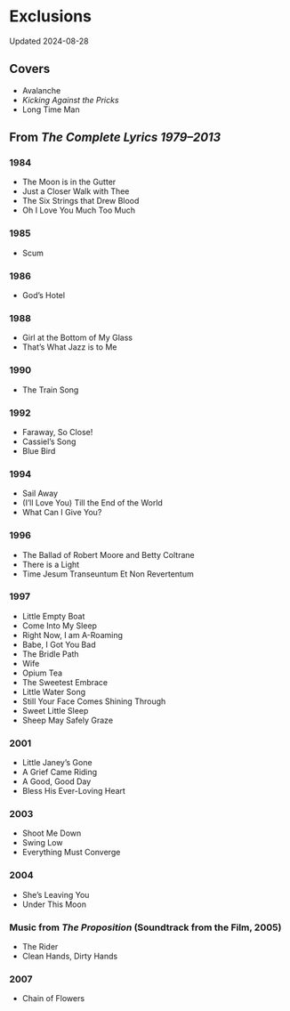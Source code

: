 # Exclusions

Updated 2024-08-28

## Covers

- Avalanche
- *Kicking Against the Pricks*
- Long Time Man

## From *The Complete Lyrics 1979–2013*

### 1984

- The Moon is in the Gutter
- Just a Closer Walk with Thee
- The Six Strings that Drew Blood
- Oh I Love You Much Too Much

### 1985

- Scum

### 1986

- God’s Hotel

### 1988

- Girl at the Bottom of My Glass
- That’s What Jazz is to Me

### 1990

- The Train Song

### 1992

- Faraway, So Close!
- Cassiel’s Song
- Blue Bird

### 1994

- Sail Away
- (I’ll Love You) Till the End of the World
- What Can I Give You?

### 1996

- The Ballad of Robert Moore and Betty Coltrane
- There is a Light
- Time Jesum Transeuntum Et Non Revertentum

### 1997

- Little Empty Boat
- Come Into My Sleep
- Right Now, I am A-Roaming
- Babe, I Got You Bad
- The Bridle Path
- Wife
- Opium Tea
- The Sweetest Embrace
- Little Water Song
- Still Your Face Comes Shining Through
- Sweet Little Sleep
- Sheep May Safely Graze

### 2001

- Little Janey’s Gone
- A Grief Came Riding
- A Good, Good Day
- Bless His Ever-Loving Heart

### 2003

- Shoot Me Down
- Swing Low
- Everything Must Converge

### 2004

- She’s Leaving You
- Under This Moon

### Music from *The Proposition* (Soundtrack from the Film, 2005)

- The Rider
- Clean Hands, Dirty Hands

### 2007

- Chain of Flowers
